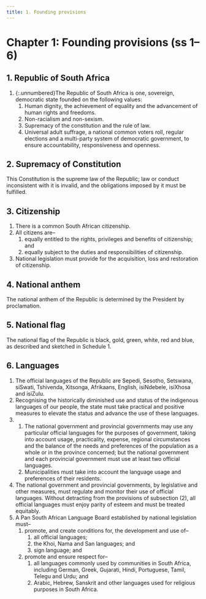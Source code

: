 ```yaml
---
title: 1. Founding provisions
---
```


# Chapter 1: Founding provisions (ss 1–6)

## 1. Republic of South Africa  

1.	{:.unnumbered}The Republic of South Africa is one, sovereign, democratic state founded on the following values:
	1.	Human dignity, the achievement of equality and the advancement of human rights and freedoms.
	1.	Non-racialism and non-sexism.
	1.	Supremacy of the constitution and the rule of law.
	1.	Universal adult suffrage, a national common voters roll, regular elections and a multi-party system of democratic government, to ensure accountability, responsiveness and openness.

## 2. Supremacy of Constitution  

This Constitution is the supreme law of the Republic; law or conduct inconsistent with it is invalid, and the obligations imposed by it must be fulfilled.

## 3. Citizenship

1.	There is a common South African citizenship.
2.	All citizens are–
	1.	equally entitled to the rights, privileges and benefits of citizenship; and
	2.	equally subject to the duties and responsibilities of citizenship.
3.	National legislation must provide for the acquisition, loss and restoration of citizenship.

## 4. National anthem

The national anthem of the Republic is determined by the President by proclamation.

## 5. National flag

The national flag of the Republic is black, gold, green, white, red and blue, as described and sketched in Schedule 1.

## 6. Languages

1.	The official languages of the Republic are Sepedi, Sesotho, Setswana, siSwati, Tshivenda, Xitsonga, Afrikaans, English, isiNdebele, isiXhosa and isiZulu.
2.	Recognising the historically diminished use and status of the indigenous languages of our people, the state must take practical and positive measures to elevate the status and advance the use of these languages.
3.	
	1.	The national government and provincial governments may use any particular official languages for the purposes of government, taking into account usage, practicality, expense, regional circumstances and the balance of the needs and preferences of the population as a whole or in the province concerned; but the national government and each provincial government must use at least two official languages.
	2.	Municipalities must take into account the language usage and preferences of their residents.
4.	The national government and provincial governments, by legislative and other measures, must regulate and monitor their use of official languages. Without detracting from the provisions of subsection (2), all official languages must enjoy parity of esteem and must be treated equitably.
5.	A Pan South African Language Board established by national legislation must–
	1.	promote, and create conditions for, the development and use of–
		1.	all official languages;
		1.	the Khoi, Nama and San languages; and
		1.	sign language; and
	2.	promote and ensure respect for–
		1.	all languages commonly used by communities in South Africa, including German, Greek, Gujarati, Hindi, Portuguese, Tamil, Telegu and Urdu; and
		1.	Arabic, Hebrew, Sanskrit and other languages used for religious purposes in South Africa.
